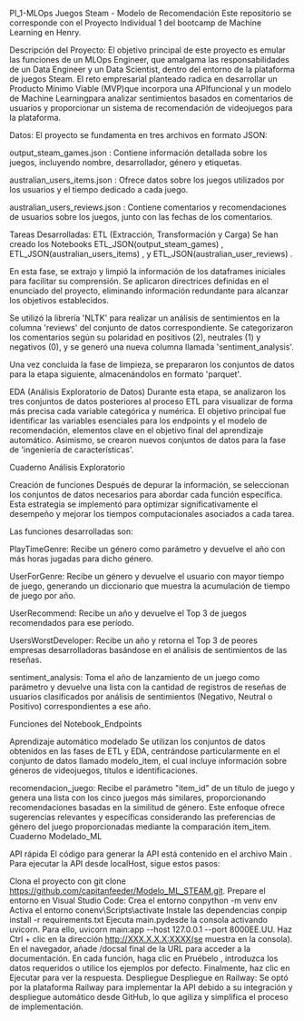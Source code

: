 PI_1-MLOps Juegos Steam - Modelo de Recomendación
Este repositorio se corresponde con el Proyecto Individual 1 del bootcamp de Machine Learning en Henry.

Descripción del Proyecto:
El objetivo principal de este proyecto es emular las funciones de un MLOps Engineer, que amalgama las responsabilidades de un Data Engineer y un Data Scientist, dentro del entorno de la plataforma de juegos Steam. El reto empresarial planteado radica en desarrollar un Producto Mínimo Viable (MVP)que incorpora una APIfuncional y un modelo de Machine Learningpara analizar sentimientos basados ​​en comentarios de usuarios y proporcionar un sistema de recomendación de videojuegos para la plataforma.

Datos:
El proyecto se fundamenta en tres archivos en formato JSON:

output_steam_games.json : Contiene información detallada sobre los juegos, incluyendo nombre, desarrollador, género y etiquetas.

australian_users_items.json : Ofrece datos sobre los juegos utilizados por los usuarios y el tiempo dedicado a cada juego.

australian_users_reviews.json : Contiene comentarios y recomendaciones de usuarios sobre los juegos, junto con las fechas de los comentarios.

Tareas Desarrolladas:
ETL (Extracción, Transformación y Carga)
Se han creado los Notebooks ETL_JSON(output_steam_games) , ETL_JSON(australian_users_items) , y ETL_JSON(australian_user_reviews) .

En esta fase, se extrajo y limpió la información de los dataframes iniciales para facilitar su comprensión. Se aplicaron directrices definidas en el enunciado del proyecto, eliminando información redundante para alcanzar los objetivos establecidos.

Se utilizó la librería 'NLTK' para realizar un análisis de sentimientos en la columna 'reviews' del conjunto de datos correspondiente. Se categorizaron los comentarios según su polaridad en positivos (2), neutrales (1) y negativos (0), y se generó una nueva columna llamada 'sentiment_analysis'.

Una vez concluida la fase de limpieza, se prepararon los conjuntos de datos para la etapa siguiente, almacenándolos en formato 'parquet'.

EDA (Análisis Exploratorio de Datos)
Durante esta etapa, se analizaron los tres conjuntos de datos posteriores al proceso ETL para visualizar de forma más precisa cada variable categórica y numérica. El objetivo principal fue identificar las variables esenciales para los endpoints y el modelo de recomendación, elementos clave en el objetivo final del aprendizaje automático. Asimismo, se crearon nuevos conjuntos de datos para la fase de 'ingeniería de características'.

Cuaderno Análisis Exploratorio

Creación de funciones
Después de depurar la información, se seleccionan los conjuntos de datos necesarios para abordar cada función específica. Esta estrategia se implementó para optimizar significativamente el desempeño y mejorar los tiempos computacionales asociados a cada tarea.

Las funciones desarrolladas son:

PlayTimeGenre: Recibe un género como parámetro y devuelve el año con más horas jugadas para dicho género.

UserForGenre: Recibe un género y devuelve el usuario con mayor tiempo de juego, generando un diccionario que muestra la acumulación de tiempo de juego por año.

UserRecommend: Recibe un año y devuelve el Top 3 de juegos recomendados para ese período.

UsersWorstDeveloper: Recibe un año y retorna el Top 3 de peores empresas desarrolladoras basándose en el análisis de sentimientos de las reseñas.

sentiment_analysis: Toma el año de lanzamiento de un juego como parámetro y devuelve una lista con la cantidad de registros de reseñas de usuarios clasificados por análisis de sentimientos (Negativo, Neutral o Positivo) correspondientes a ese año.

Funciones del Notebook_Endpoints

Aprendizaje automático modelado
Se utilizan los conjuntos de datos obtenidos en las fases de ETL y EDA, centrándose particularmente en el conjunto de datos llamado modelo_item, el cual incluye información sobre géneros de videojuegos, títulos e identificaciones.

recomendacion_juego: Recibe el parámetro "item_id" de un título de juego y genera una lista con los cinco juegos más similares, proporcionando recomendaciones basadas en la similitud de género. Este enfoque ofrece sugerencias relevantes y específicas considerando las preferencias de género del juego proporcionadas mediante la comparación item_item.
Cuaderno Modelado_ML

API rápida
El código para generar la API está contenido en el archivo Main . Para ejecutar la API desde localHost, sigue estos pasos:

Clona el proyecto con git clone https://github.com/capitanfeeder/Modelo_ML_STEAM.git.
Prepare el entorno en Visual Studio Code:
Crea el entorno conpython -m venv env
Activa el entorno conenv\Scripts\activate
Instale las dependencias conpip install -r requirements.txt
Ejecuta main.pydesde la consola activando uvicorn. Para ello, uvicorn main:app --host 127.0.0.1 --port 8000EE.UU.
Haz Ctrl + clic en la dirección http://XXX.X.X.X:XXXX(se muestra en la consola).
En el navegador, añade /docsal final de la URL para acceder a la documentación.
En cada función, haga clic en Pruébelo , introduzca los datos requeridos o utilice los ejemplos por defecto. Finalmente, haz clic en Ejecutar para ver la respuesta.
Despliegue
Despliegue en Railway: Se optó por la plataforma Railway para implementar la API debido a su integración y despliegue automático desde GitHub, lo que agiliza y simplifica el proceso de implementación.
